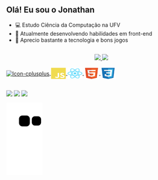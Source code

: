 ## Olá! Eu sou o Jonathan

- 💻 Estudo Ciência da Computação na UFV
- 🌱 Atualmente desenvolvendo habilidades em front-end
- 🤩 Aprecio bastante a tecnologia e bons jogos

##


<div align="center">
  <a href="https://github.com/JonathanCamposUFV">
  <img height="180em" src="https://github-readme-stats.vercel.app/api?username=JonathanCamposUFV&show_icons=true&theme=highcontrast&include_all_commits=true&count_private=true"/>
  <img height="180em" src="https://github-readme-stats.vercel.app/api/top-langs/?username=JonathanCamposUFV&layout=compact&langs_count=7&theme=highcontrast"/>
</div>
  
<div style="display: inline_block"><br>
  <img align="center" alt="Icon-cplusplus" height="40" width="40" src="https://img.icons8.com/color/50/000000/c-plus-plus-logo.png"/>
  <img align="center" alt="Icon-Js" height="30" width="40" src="https://raw.githubusercontent.com/devicons/devicon/master/icons/javascript/javascript-plain.svg">
  <img align="center" alt="Icon-React" height="30" width="40" src="https://raw.githubusercontent.com/devicons/devicon/master/icons/react/react-original.svg">
  <img align="center" alt="Icon-HTML" height="30" width="40" src="https://raw.githubusercontent.com/devicons/devicon/master/icons/html5/html5-original.svg">
  <img align="center" alt="Icon-CSS" height="30" width="40" src="https://raw.githubusercontent.com/devicons/devicon/master/icons/css3/css3-original.svg">
</div>
  
  ##
  
 <div>
   <a href="https://www.linkedin.com/in/jonathan-campos-833b7213b" target="_blank"><img src="https://img.shields.io/badge/-LinkedIn-%230077B5?style=for-the-badge&logo=linkedin&logoColor=white" target="_blank"></a>
  <a href="https://instagram.com/jonathancampos164" target="_blank"><img src="https://img.shields.io/badge/-Instagram-%23E4405F?style=for-the-badge&logo=instagram&logoColor=white" target="_blank"></a>
  <a href = "mailto:jonathanluis164@gmail.com"><img src="https://img.shields.io/badge/-Gmail-%23333?style=for-the-badge&logo=gmail&logoColor=white" target="_blank"></a>
 </div>
  
  ![Snake animation](https://github.com/JonathanCamposUFV/JonathanCamposUFV/blob/output/github-contribution-grid-snake.svg)
